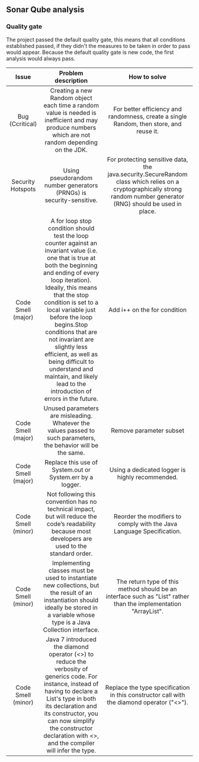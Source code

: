 ## Sonar Qube analysis

### Quality gate

The project passed the default quality gate, this means that all conditions established passed, if they didn't the measures to be taken in order to pass would appear. Because the default quality gate is new code, the first analysis would always pass.


|     **Issue**      |                                                                                                                                                                                                                    **Problem description**                                                                                                                                                                                                                     |                                                                           **How to solve**                                                                            |
|:------------------:|:--------------------------------------------------------------------------------------------------------------------------------------------------------------------------------------------------------------------------------------------------------------------------------------------------------------------------------------------------------------------------------------------------------------------------------------------------------------:|:---------------------------------------------------------------------------------------------------------------------------------------------------------------------:|
|  Bug (Ccritical)   |                                                                                                                                                       Creating a new Random object each time a random value is needed is inefficient and may produce numbers which are not random depending on the JDK.                                                                                                                                                        |                                        For better efficiency and randomness, create a single Random, then store, and reuse it.                                        |
| Security Hotspots  |                                                                                                                                                                                              Using pseudorandom number generators (PRNGs) is security-sensitive.                                                                                                                                                                                               | For protecting sensitive data, the java.security.SecureRandom class which relies on a cryptographically strong random number generator (RNG) should be used in place. |
| Code Smell (major) | A for loop stop condition should test the loop counter against an invariant value (i.e. one that is true at both the beginning and ending of every loop iteration). Ideally, this means that the stop condition is set to a local variable just before the loop begins.Stop conditions that are not invariant are slightly less efficient, as well as being difficult to understand and maintain, and likely lead to the introduction of errors in the future. |                                                                     Add i++ on the for condition                                                                      |
| Code Smell (major) |                                                                                                                                                                        Unused parameters are misleading. Whatever the values passed to such parameters, the behavior will be the same.                                                                                                                                                                         |                                                                        Remove parameter subset                                                                        |
| Code Smell (major) |                                                                                                                                                                                                   Replace this use of System.out or System.err by a logger.                                                                                                                                                                                                    |                                                            Using a dedicated logger is highly recommended.                                                            |
| Code Smell (minor) |                                                                                                                                                     Not following this convention has no technical impact, but will reduce the code’s readability because most developers are used to the standard order.                                                                                                                                                      |                                                 Reorder the modifiers to comply with the Java Language Specification.                                                 |
| Code Smell (minor) |                                                                                                                                     Implementing classes must be used to instantiate new collections, but the result of an instantiation should ideally be stored in a variable whose type is a Java Collection interface.                                                                                                                                     |                           The return type of this method should be an interface such as "List" rather than the implementation "ArrayList".                            |
| Code Smell (minor) |                                                                                  Java 7 introduced the diamond operator (<>) to reduce the verbosity of generics code. For instance, instead of having to declare a List's type in both its declaration and its constructor, you can now simplify the constructor declaration with <>, and the compiler will infer the type.                                                                                   |                                       Replace the type specification in this constructor call with the diamond operator ("<>").                                       |                                                                                    |